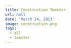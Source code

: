 ```yaml
---
title: Construction Tomster
url: null
date: 'March 24, 2013'
image: construction.png
tags:
  - all
  - tomster
---
```

